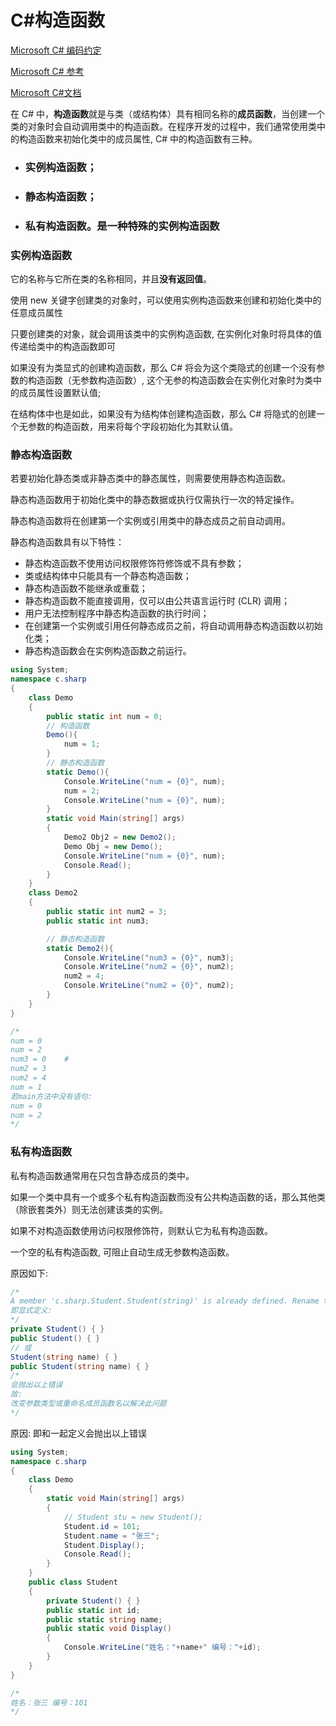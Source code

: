# C#构造函数

[Microsoft C# 编码约定](https://learn.microsoft.com/zh-cn/dotnet/csharp/fundamentals/coding-style/coding-conventions)

[Microsoft C# 参考](https://learn.microsoft.com/zh-cn/previous-versions/visualstudio/visual-studio-2012/618ayhy6(v=vs.110))

[Microsoft C#文档](https://learn.microsoft.com/zh-cn/dotnet/csharp/)

在 C# 中，**构造函数**就是与类（或结构体）具有相同名称的**成员函数**，当创建一个类的对象时会自动调用类中的构造函数。在程序开发的过程中，我们通常使用类中的构造函数来初始化类中的成员属性, C# 中的构造函数有三种。



- ### 实例构造函数；

- ### 静态构造函数；

- ### 私有构造函数。是一种特殊的实例构造函数

> 

### 实例构造函数

它的名称与它所在类的名称相同，并且**没有返回值**。

使用 new 关键字创建类的对象时，可以使用实例构造函数来创建和初始化类中的任意成员属性

只要创建类的对象，就会调用该类中的实例构造函数, 在实例化对象时将具体的值传递给类中的构造函数即可

如果没有为类显式的创建构造函数，那么 C# 将会为这个类隐式的创建一个没有参数的构造函数（无参数构造函数）, 这个无参的构造函数会在实例化对象时为类中的成员属性设置默认值;

在结构体中也是如此，如果没有为结构体创建构造函数，那么 C# 将隐式的创建一个无参数的构造函数，用来将每个字段初始化为其默认值。

### 静态构造函数

若要初始化静态类或非静态类中的静态属性，则需要使用静态构造函数。

静态构造函数用于初始化类中的静态数据或执行仅需执行一次的特定操作。

静态构造函数将在创建第一个实例或引用类中的静态成员之前自动调用。

静态构造函数具有以下特性：

- 静态构造函数不使用访问权限修饰符修饰或不具有参数；
- 类或结构体中只能具有一个静态构造函数；
- 静态构造函数不能继承或重载；
- 静态构造函数不能直接调用，仅可以由公共语言运行时 (CLR) 调用；
- 用户无法控制程序中静态构造函数的执行时间；
- 在创建第一个实例或引用任何静态成员之前，将自动调用静态构造函数以初始化类；
- 静态构造函数会在实例构造函数之前运行。

```C#
using System;
namespace c.sharp
{
    class Demo
    {
        public static int num = 0;
        // 构造函数
        Demo(){
            num = 1;
        }
        // 静态构造函数
        static Demo(){
			Console.WriteLine("num = {0}", num);
            num = 2;
			Console.WriteLine("num = {0}", num);
        }
        static void Main(string[] args) 
        {
			Demo2 Obj2 = new Demo2();
			Demo Obj = new Demo();
            Console.WriteLine("num = {0}", num);
            Console.Read();
        }
    }
	class Demo2
    {
        public static int num2 = 3;
		public static int num3;

        // 静态构造函数
        static Demo2(){
            Console.WriteLine("num3 = {0}", num3);
			Console.WriteLine("num2 = {0}", num2);
            num2 = 4;
			Console.WriteLine("num2 = {0}", num2);
        }
	}
}

/*
num = 0
num = 2
num3 = 0	# 
num2 = 3
num2 = 4
num = 1
若main方法中没有语句:
num = 0
num = 2
*/
```

### 私有构造函数

私有构造函数通常用在只包含静态成员的类中。

如果一个类中具有一个或多个私有构造函数而没有公共构造函数的话，那么其他类（除嵌套类外）则无法创建该类的实例。

如果不对构造函数使用访问权限修饰符，则默认它为私有构造函数。

一个空的私有构造函数, 可阻止自动生成无参数构造函数。

原因如下:

```C#
/*
A member 'c.sharp.Student.Student(string)' is already defined. Rename this member or use different parameter types
即显式定义:
*/
private Student() { }
public Student() { }
// 或
Student(string name) { }
public Student(string name) { }
/*
会抛出以上错误
故:
改变参数类型或重命名成员函数名以解决此问题
*/
```

原因:  即和一起定义会抛出以上错误

```C#
using System;
namespace c.sharp
{
    class Demo
    {
        static void Main(string[] args) 
        {
            // Student stu = new Student();
            Student.id = 101;
            Student.name = "张三";
            Student.Display();
            Console.Read();
        }
    }
    public class Student
    {
        private Student() { }
        public static int id;
        public static string name;
        public static void Display()
        {
            Console.WriteLine("姓名："+name+" 编号："+id);
        }
    }
}

/*
姓名：张三 编号：101
*/
```

